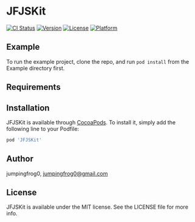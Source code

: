 # JFJSKit

[![CI Status](https://img.shields.io/travis/huangdonghong/JFJSKit.svg?style=flat)](https://travis-ci.org/huangdonghong/JFJSKit)
[![Version](https://img.shields.io/cocoapods/v/JFJSKit.svg?style=flat&colorB=blue)](https://cocoapods.org/pods/JFJSKit)
[![License](https://img.shields.io/cocoapods/l/JFJSKit.svg?style=flat)](https://cocoapods.org/pods/JFJSKit)
[![Platform](https://img.shields.io/cocoapods/p/JFJSKit.svg?style=flat)](https://cocoapods.org/pods/JFJSKit)

## Example

To run the example project, clone the repo, and run `pod install` from the Example directory first.

## Requirements

## Installation

JFJSKit is available through [CocoaPods](https://cocoapods.org). To install
it, simply add the following line to your Podfile:

```ruby
pod 'JFJSKit'
```

## Author

jumpingfrog0, jumpingfrog0@gmail.com

## License

JFJSKit is available under the MIT license. See the LICENSE file for more info.
